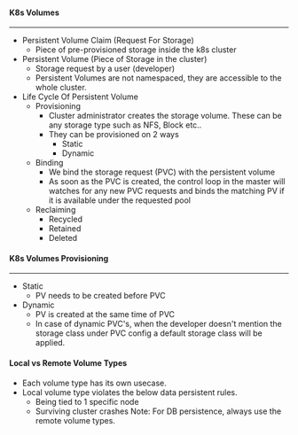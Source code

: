 #### K8s Volumes
----
- Persistent Volume Claim (Request For Storage)
  - Piece of pre-provisioned storage inside the k8s cluster
- Persistent Volume (Piece of Storage in the cluster)
  - Storage request by a user (developer)
  - Persistent Volumes are not namespaced, they are accessible to the whole cluster.
- Life Cycle Of Persistent Volume
  - Provisioning
    - Cluster administrator creates the storage volume. These can be any storage type such as NFS, Block etc..
    - They can be provisioned on 2 ways
      - Static
      - Dynamic
  - Binding
    - We bind the storage request (PVC) with the persistent volume
    - As soon as the PVC is created, the control loop in the master will watches for any new PVC requests and binds the matching PV if it is available under the requested pool
  - Reclaiming
    - Recycled
    - Retained
    - Deleted
#### K8s Volumes Provisioning
---
- Static
  - PV needs to be created before PVC
- Dynamic
  - PV is created at the same time of PVC
  - In case of dynamic PVC's, when the developer doesn't mention the storage class under PVC config a default storage class will be applied.
#### Local vs Remote Volume Types
- Each volume type has its own usecase.
- Local volume type violates the below data persistent rules.
  - Being tied to 1 specific node
  - Surviving cluster crashes
Note: For DB persistence, always use the remote volume types.

